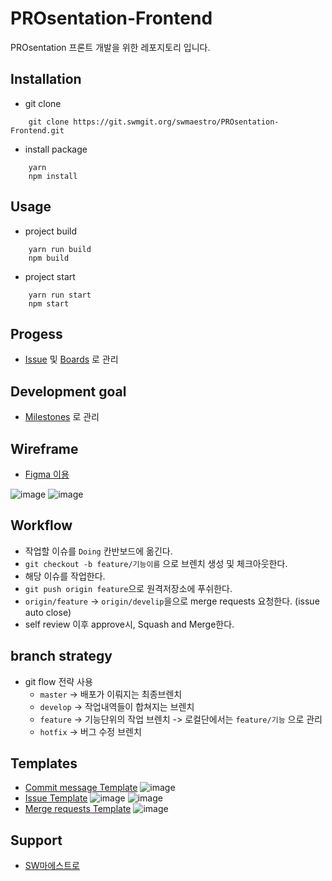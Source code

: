 # PROsentation-Frontend
PROsentation 프론트 개발을 위한 레포지토리 입니다.


## Installation
- git clone
```
    git clone https://git.swmgit.org/swmaestro/PROsentation-Frontend.git
```
- install package
```
    yarn
    npm install
```

## Usage
- project build
```
    yarn run build
    npm build
```
- project start
```
    yarn run start
    npm start
```

## Progess
- [Issue](https://13.125.91.162/swmaestro/PROsentation-Frontend/issues) 및 [Boards](https://13.125.91.162/swmaestro/PROsentation-Frontend/-/boards) 로 관리

## Development goal
- [Milestones](https://13.125.91.162/swmaestro/PROsentation-Frontend/-/milestones) 로 관리

## Wireframe
- [Figma 이용](https://www.figma.com/file/VMrRCqwbti0cibct0bKTbO/프로젠테이션-와이어프레임-ver.0.1?node-id=86%3A925)

![image](/uploads/8a79ba100fbb2d536e64e7997092fa3d/image.png)
![image](/uploads/835a5942a402d916cc391a07ea2b81e7/image.png)

## Workflow
- 작업할 이슈를 `Doing` 칸반보드에 옮긴다.
- `git checkout -b feature/기능이름` 으로 브렌치 생성 및 체크아웃한다.
- 해당 이슈를 작업한다.
- `git push origin feature`으로 원격저장소에 푸쉬한다.
- `origin/feature` -> `origin/develip`을으로 merge requests 요청한다. (issue auto close)
- self review 이후 approve시, Squash and Merge한다.

## branch strategy
- git flow 전략 사용
    - `master` -> 배포가 이뤄지는 최종브렌치
    - `develop` -> 작업내역들이 합쳐지는 브렌치
    - `feature` -> 기능단위의 작업 브렌치 -> 로컬단에서는 `feature/기능` 으로 관리
    - `hotfix` -> 버그 수정 브렌치

## Templates
- [Commit message Template](https://git.swmgit.org/swmaestro/PROsentation-Frontend/-/wikis/Commit-message-Template)
![image](/uploads/90fbe8b1bf28e44f94173a2b2aa41017/image.png)
- [Issue Template](https://git.swmgit.org/swmaestro/PROsentation-Frontend/-/wikis/Issue-Template)
![image](/uploads/67d5a4f22c1f7655801230d8d8758d0c/image.png)
![image](/uploads/335562a3931f6c93b3c99923802c2567/image.png)
- [Merge requests Template](https://git.swmgit.org/swmaestro/PROsentation-Frontend/-/wikis/Merge-requests-Template)
![image](/uploads/d7f4ddf09b43ceea4ea09d74913f5422/image.png)

## Support
- [SW마에스트로](http://swmaestro.org/user/main.do)